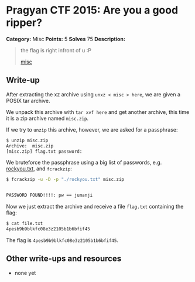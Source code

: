 # Pragyan CTF 2015: Are you a good ripper?

**Category:** Misc
**Points:** 5
**Solves** 75
**Description:**

> the flag is right infront of u :P
>
> [misc](misc)

## Write-up

After extracting the xz archive using `unxz < misc > here`, we are given a POSIX tar archive.

We unpack this archive with `tar xvf here` and get another archive, this time it is a zip archive named `misc.zip`.

If we try to `unzip` this archive, however, we are asked for a passphrase:

```bash
$ unzip misc.zip
Archive:  misc.zip
[misc.zip] flag.txt password:
```

We bruteforce the passphrase using a big list of passwords, e.g. [rockyou.txt](http://downloads.skullsecurity.org/passwords/rockyou.txt.bz2), and `fcrackzip`:

```bash
$ fcrackzip -u -D -p "./rockyou.txt" misc.zip


PASSWORD FOUND!!!!: pw == jumanji
```

Now we just extract the archive and receive a file `flag.txt` containing the flag:

```bash
$ cat file.txt
4pesb9b9blkfc08e3z2105b1b6bfif45
```

The flag is `4pesb9b9blkfc08e3z2105b1b6bfif45`.

## Other write-ups and resources

* none yet
